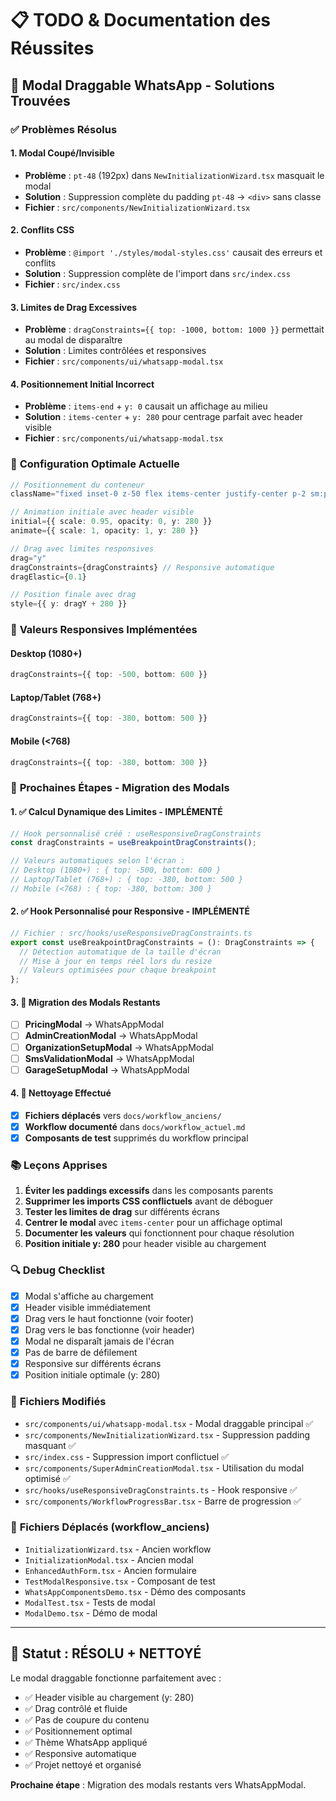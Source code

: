 # 📋 TODO & Documentation des Réussites

## 🎯 **Modal Draggable WhatsApp - Solutions Trouvées**

### ✅ **Problèmes Résolus**

#### 1. **Modal Coupé/Invisible**
- **Problème** : `pt-48` (192px) dans `NewInitializationWizard.tsx` masquait le modal
- **Solution** : Suppression complète du padding `pt-48` → `<div>` sans classe
- **Fichier** : `src/components/NewInitializationWizard.tsx`

#### 2. **Conflits CSS**
- **Problème** : `@import './styles/modal-styles.css'` causait des erreurs et conflits
- **Solution** : Suppression complète de l'import dans `src/index.css`
- **Fichier** : `src/index.css`

#### 3. **Limites de Drag Excessives**
- **Problème** : `dragConstraints={{ top: -1000, bottom: 1000 }}` permettait au modal de disparaître
- **Solution** : Limites contrôlées et responsives
- **Fichier** : `src/components/ui/whatsapp-modal.tsx`

#### 4. **Positionnement Initial Incorrect**
- **Problème** : `items-end` + `y: 0` causait un affichage au milieu
- **Solution** : `items-center` + `y: 280` pour centrage parfait avec header visible
- **Fichier** : `src/components/ui/whatsapp-modal.tsx`

### 🔧 **Configuration Optimale Actuelle**

```typescript
// Positionnement du conteneur
className="fixed inset-0 z-50 flex items-center justify-center p-2 sm:p-4"

// Animation initiale avec header visible
initial={{ scale: 0.95, opacity: 0, y: 280 }}
animate={{ scale: 1, opacity: 1, y: 280 }}

// Drag avec limites responsives
drag="y"
dragConstraints={dragConstraints} // Responsive automatique
dragElastic={0.1}

// Position finale avec drag
style={{ y: dragY + 280 }}
```

### 📱 **Valeurs Responsives Implémentées**

#### **Desktop (1080+)**
```typescript
dragConstraints={{ top: -500, bottom: 600 }}
```

#### **Laptop/Tablet (768+)**
```typescript
dragConstraints={{ top: -380, bottom: 500 }}
```

#### **Mobile (<768)**
```typescript
dragConstraints={{ top: -380, bottom: 300 }}
```

### 🚀 **Prochaines Étapes - Migration des Modals**

#### **1. ✅ Calcul Dynamique des Limites - IMPLÉMENTÉ**
```typescript
// Hook personnalisé créé : useResponsiveDragConstraints
const dragConstraints = useBreakpointDragConstraints();

// Valeurs automatiques selon l'écran :
// Desktop (1080+) : { top: -500, bottom: 600 }
// Laptop/Tablet (768+) : { top: -380, bottom: 500 }
// Mobile (<768) : { top: -380, bottom: 300 }
```

#### **2. ✅ Hook Personnalisé pour Responsive - IMPLÉMENTÉ**
```typescript
// Fichier : src/hooks/useResponsiveDragConstraints.ts
export const useBreakpointDragConstraints = (): DragConstraints => {
  // Détection automatique de la taille d'écran
  // Mise à jour en temps réel lors du resize
  // Valeurs optimisées pour chaque breakpoint
};
```

#### **3. 🎯 Migration des Modals Restants**
- [ ] **PricingModal** → WhatsAppModal
- [ ] **AdminCreationModal** → WhatsAppModal
- [ ] **OrganizationSetupModal** → WhatsAppModal
- [ ] **SmsValidationModal** → WhatsAppModal
- [ ] **GarageSetupModal** → WhatsAppModal

#### **4. 🧹 Nettoyage Effectué**
- [x] **Fichiers déplacés** vers `docs/workflow_anciens/`
- [x] **Workflow documenté** dans `docs/workflow_actuel.md`
- [x] **Composants de test** supprimés du workflow principal

### 📚 **Leçons Apprises**

1. **Éviter les paddings excessifs** dans les composants parents
2. **Supprimer les imports CSS conflictuels** avant de déboguer
3. **Tester les limites de drag** sur différents écrans
4. **Centrer le modal** avec `items-center` pour un affichage optimal
5. **Documenter les valeurs** qui fonctionnent pour chaque résolution
6. **Position initiale y: 280** pour header visible au chargement

### 🔍 **Debug Checklist**

- [x] Modal s'affiche au chargement
- [x] Header visible immédiatement
- [x] Drag vers le haut fonctionne (voir footer)
- [x] Drag vers le bas fonctionne (voir header)
- [x] Modal ne disparaît jamais de l'écran
- [x] Pas de barre de défilement
- [x] Responsive sur différents écrans
- [x] Position initiale optimale (y: 280)

### 📁 **Fichiers Modifiés**

- `src/components/ui/whatsapp-modal.tsx` - Modal draggable principal ✅
- `src/components/NewInitializationWizard.tsx` - Suppression padding masquant ✅
- `src/index.css` - Suppression import conflictuel ✅
- `src/components/SuperAdminCreationModal.tsx` - Utilisation du modal optimisé ✅
- `src/hooks/useResponsiveDragConstraints.ts` - Hook responsive ✅
- `src/components/WorkflowProgressBar.tsx` - Barre de progression ✅

### 📁 **Fichiers Déplacés (workflow_anciens)**

- `InitializationWizard.tsx` - Ancien workflow
- `InitializationModal.tsx` - Ancien modal
- `EnhancedAuthForm.tsx` - Ancien formulaire
- `TestModalResponsive.tsx` - Composant de test
- `WhatsAppComponentsDemo.tsx` - Démo des composants
- `ModalTest.tsx` - Tests de modal
- `ModalDemo.tsx` - Démo de modal

---

## 🎉 **Statut : RÉSOLU + NETTOYÉ**

Le modal draggable fonctionne parfaitement avec :
- ✅ Header visible au chargement (y: 280)
- ✅ Drag contrôlé et fluide
- ✅ Pas de coupure du contenu
- ✅ Positionnement optimal
- ✅ Thème WhatsApp appliqué
- ✅ Responsive automatique
- ✅ Projet nettoyé et organisé

**Prochaine étape** : Migration des modals restants vers WhatsAppModal.
